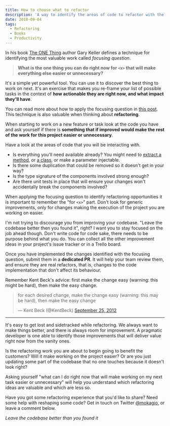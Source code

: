 ```yaml
---
title: How to choose what to refactor
description: 'A way to identify the areas of code to refactor with the highest return of investment using the "focusing question" technique.'
date: 2018-09-04
tags:
  - Refactoring
  - Books
  - Productivity
---
```


In his book [The ONE Thing](https://geni.us/tgjnLb) author Gary Keller defines a technique for identifying the most valuable work called _focusing question_.

> **What is the one thing you can do right now for `<x>` that will make everything else easier or unnecessary?**

It's a simple yet powerful tool. You can use it to discover the best thing to work on next. It's an exercise that makes you re-frame your list of possible tasks in the context of **how actionable they are right now, and what impact they'll have**.

You can read more about how to apply the focusing question in [this post](http://www.mokacoding.com/blog/the-focusing-question/). This technique is also valuable when thinking about **refactoring**.

When starting to work on a new feature or task look at the code you have and ask yourself if there is **something that if improved would make the rest of the work for this project easier or unnecessary**.

Have a look at the areas of code that you will be interacting with.

- Is everything you'll need available already? You might need to [extract a method](https://refactoring.com/catalog/extractMethod.html), or [a class](https://refactoring.com/catalog/extractClass.html), or make a parameter injectable.
- Is there some duplication that could be removed so it doesn't get in your way?
- Is the type signature of the components involved strong enough?
- Are there unit tests in place that will ensure your changes won't accidentally break the components involved?

When applying the focusing question to identify refactoring opportunities it is important to remember the "for `<x>`" part. Don't look for generic improvements, only for changes making the execution of the project you are working on easier.

I'm not trying to discourage you from improving your codebase. "Leave the codebase better then you found it", right? I want you to stay focused on the job ahead though. Don't write code for code sake, there needs to be purpose behind what you do. You can collect all the other improvement ideas in your project's issue tracker or in a Trello board.

Once you have implemented the changes identified with the focusing question, submit them in a **dedicated PR**. It will help your team review them, and ensure they are real refactors, that is, changes to the code implementation that don't affect its behaviour.

Remember Kent Beck's advice: first make the change easy (warning: this might be hard), then make the easy change.

<blockquote class="twitter-tweet" data-lang="en"><p lang="en" dir="ltr">for each desired change, make the change easy (warning: this may be hard), then make the easy change</p>&mdash; Kent Beck (@KentBeck) <a href="https://twitter.com/KentBeck/status/250733358307500032?ref_src=twsrc%5Etfw">September 25, 2012</a></blockquote>
<script async src="https://platform.twitter.com/widgets.js" charset="utf-8"></script>

---

It's easy to get lost and sidetracked while refactoring. We always want to make things better, and there is always room for improvement. A pragmatic developer is one able to identify those improvements that will deliver value right now from the vanity ones.

Is the refactoring work you are about to begin going to benefit the customers? Will it make working on the project easier? Or are you just updating some part of the codebase that no one touches because it doesn't look right?

Asking yourself "what can I do right now that will make working on my next task easier or unnecessary" will help you understand which refactoring ideas are valuable and which are less so.

Have you got some refactoring experience that you'd like to share? Need some help with reshaping some code? Get in touch on Twitter [@mokagio](https://twitter.com/mokagio), or leave a comment below.

_Leave the codebase better than you found it_
